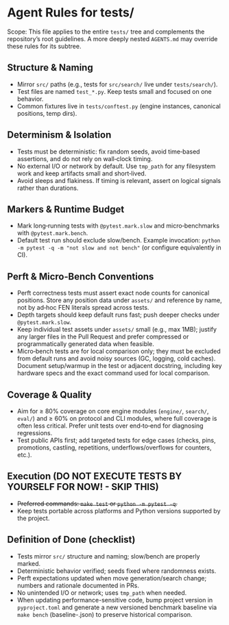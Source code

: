 # Agent Rules for tests/

Scope: This file applies to the entire `tests/` tree and complements the repository’s root guidelines. A more deeply nested `AGENTS.md` may override these rules for its subtree.

## Structure & Naming

- Mirror `src/` paths (e.g., tests for `src/search/` live under `tests/search/`).
- Test files are named `test_*.py`. Keep tests small and focused on one behavior.
- Common fixtures live in `tests/conftest.py` (engine instances, canonical positions, temp dirs).

## Determinism & Isolation

- Tests must be deterministic: fix random seeds, avoid time‑based assertions, and do not rely on wall‑clock timing.
- No external I/O or network by default. Use `tmp_path` for any filesystem work and keep artifacts small and short‑lived.
- Avoid sleeps and flakiness. If timing is relevant, assert on logical signals rather than durations.

## Markers & Runtime Budget

- Mark long‑running tests with `@pytest.mark.slow` and micro‑benchmarks with `@pytest.mark.bench`.
- Default test run should exclude slow/bench. Example invocation: `python -m pytest -q -m "not slow and not bench"` (or configure equivalently in CI).

## Perft & Micro‑Bench Conventions

- Perft correctness tests must assert exact node counts for canonical positions. Store any position data under `assets/` and reference by name, not by ad‑hoc FEN literals spread across tests.
- Depth targets should keep default runs fast; push deeper checks under `@pytest.mark.slow`.
- Keep individual test assets under `assets/` small (e.g., max 1MB); justify any larger files in the Pull Request and prefer compressed or programmatically generated data when feasible.
- Micro‑bench tests are for local comparison only; they must be excluded from default runs and avoid noisy sources (GC, logging, cold caches). Document setup/warmup in the test or adjacent docstring, including key hardware specs and the exact command used for local comparison.

## Coverage & Quality

- Aim for ≥ 80% coverage on core engine modules (`engine/`, `search/`, `eval/`) and ≥ 60% on protocol and CLI modules, where full coverage is often less critical. Prefer unit tests over end‑to‑end for diagnosing regressions.
- Test public APIs first; add targeted tests for edge cases (checks, pins, promotions, castling, repetitions, underflows/overflows for counters, etc.).

## Execution (DO NOT EXECUTE TESTS BY YOURSELF FOR NOW! - SKIP THIS)

- ~~Preferred commands: `make test` or `python -m pytest -q`.~~
- Keep tests portable across platforms and Python versions supported by the project.

## Definition of Done (checklist)

- Tests mirror `src/` structure and naming; slow/bench are properly marked.
- Deterministic behavior verified; seeds fixed where randomness exists.
- Perft expectations updated when move generation/search change; numbers and rationale documented in PRs.
- No unintended I/O or network; uses `tmp_path` when needed.
 - When updating performance-sensitive code, bump project version in `pyproject.toml` and generate a new versioned benchmark baseline via `make bench` (baseline-<version>.json) to preserve historical comparison.
